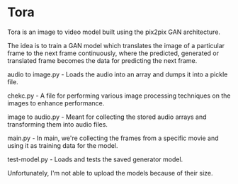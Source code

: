 # Tora
Tora is an image to video model built using the pix2pix GAN architecture.

The idea is to train a GAN model which translates the image of a particular frame to the next frame continuously,
where the predicted, generated or translated frame becomes the data for predicting the next frame.

audio to image.py - Loads the audio into an array and dumps it into a pickle file.

chekc.py - A file for performing various image processing techniques on the images to enhance performance.

image to audio.py - Meant for collecting the stored audio arrays and transforming them into audio files.

main.py - In main, we're collecting the frames from a specific movie and using it as training data for the model.

test-model.py - Loads and tests the saved generator model.

Unfortunately, I'm not able to upload the models because of their size.

